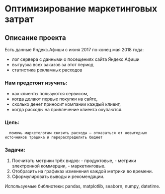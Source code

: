 # Оптимизирование маркетинговых затрат
## Описание проекта
Есть данные Яндекс.Афиши с июня 2017 по конец мая 2018 года:
- лог сервера с данными о посещениях сайта Яндекс.Афиши
- выгрузка всех заказов за этот период
- статистика рекламных расходов

### Нам предстоит изучить:
- как клиенты пользуются сервисом,
- когда делают первые покупки на сайте,
- сколько денег приносит компании каждый клиент,
- когда расходы на привлечение клиента окупаются.
### Цель:
      помочь маркетологам снизить расходы — отказаться от невыгодных источников трафика и перераспределить бюджет 
      
### Задачи: 
1. Посчитать метрики трёх видов:
                      - продуктовые,
                      - метрики электронной коммерции,
                      - маркетинговые.
2. Отобразить на графиках изменения каждой метрики во времени.
3. Сформулировать выводы и рекомендации.

Используемые библиотеки: pandas, matplotlib, seaborn, numpy, datetime.

